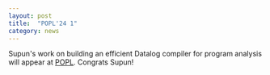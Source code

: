 ```yaml
---
layout: post
title:  "POPL'24 1"
category: news
---
```


Supun's work on building an efficient Datalog compiler for program analysis will
appear at
[POPL](https://popl24.sigplan.org/details/POPL-2024-popl-research-papers/88/Flan-An-Expressive-and-Efficient-Datalog-Compiler-for-Program-Analysis).
Congrats Supun!
